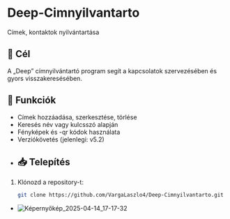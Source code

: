 # Deep-Cimnyilvantarto
Címek, kontaktok nyilvántartása
## 📌 Cél
A „Deep” címnyilvántartó program segít a kapcsolatok szervezésében és gyors visszakeresésében.  
## 🚀 Funkciók
- Címek hozzáadása, szerkesztése, törlése 
- Keresés név vagy kulcsszó alapján
- Fényképek és -qr kódok használata 
- Verziókövetés (jelenlegi: v5.2)
- ## 📥 Telepítés  
1. Klónozd a repository-t:  
   ```bash
   git clone https://github.com/VargaLaszlo4/Deep-Cimnyilvantarto.git
-  ![Képernyőkép_2025-04-14_17-17-32](https://github.com/user-attachments/assets/400bec98-611f-44bb-bc0a-b0f57a01a245)
